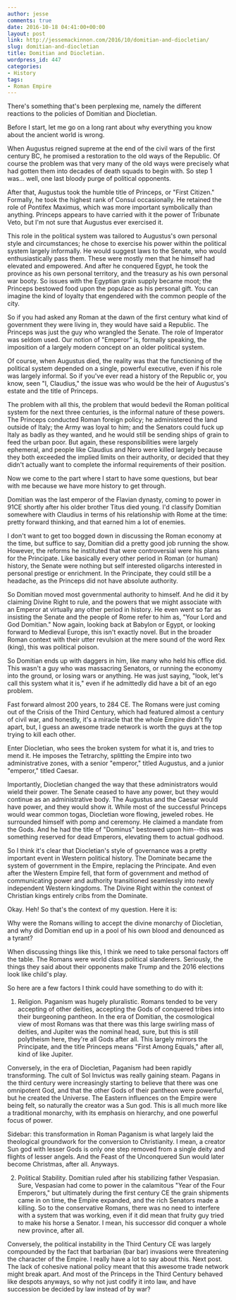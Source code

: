 ```yaml
---
author: jesse
comments: true
date: 2016-10-18 04:41:00+00:00
layout: post
link: http://jessemackinnon.com/2016/10/domitian-and-diocletian/
slug: domitian-and-diocletian
title: Domitian and Diocletian.
wordpress_id: 447
categories:
- History
tags:
- Roman Empire
---
```


There's something that's been perplexing me, namely the different reactions to the policies of Domitian and Diocletian.

Before I start, let me go on a long rant about why everything you know about the ancient world is wrong.

When Augustus reigned supreme at the end of the civil wars of the first century BC, he promised a restoration to the old ways of the Republic. Of course the problem was that very many of the old ways were precisely what had gotten them into decades of death squads to begin with. So step 1 was... well, one last bloody purge of political opponents.

After that, Augustus took the humble title of Princeps, or "First Citizen." Formally, he took the highest rank of Consul occasionally. He retained the role of Pontifex Maximus, which was more important symbolically than anything. Princeps appears to have carried with it the power of Tribunate Veto, but I'm not sure that Augustus ever exercised it.

This role in the political system was tailored to Augustus's own personal style and circumstances; he chose to exercise his power within the political system largely informally. He would suggest laws to the Senate, who would enthusiastically pass them. These were mostly men that he himself had elevated and empowered. And after he conquered Egypt, he took the province as his own personal territory, and the treasury as his own personal war booty. So issues with the Egyptian grain supply became moot; the Princeps bestowed food upon the populace as his personal gift. You can imagine the kind of loyalty that engendered with the common people of the city.

So if you had asked any Roman at the dawn of the first century what kind of government they were living in, they would have said a Republic. The Princeps was just the guy who wrangled the Senate. The role of Imperator was seldom used. Our notion of "Emperor" is, formally speaking, the imposition of a largely modern concept on an older political system.

Of course, when Augustus died, the reality was that the functioning of the political system depended on a single, powerful executive, even if his role was largely informal. So if you've ever read a history of the Republic or, you know, seen "I, Claudius," the issue was who would be the heir of Augustus's estate and the title of Princeps.

The problem with all this, the problem that would bedevil the Roman political system for the next three centuries, is the informal nature of these powers. The Princeps conducted Roman foreign policy; he administered the land outside of Italy; the Army was loyal to him; and the Senators could fuck up Italy as badly as they wanted, and he would still be sending ships of grain to feed the urban poor. But again, these responsibilities were largely ephemeral, and people like Claudius and Nero were killed largely because they both exceeded the implied limits on their authority, or decided that they didn't actually want to complete the informal requirements of their position.

Now we come to the part where I start to have some questions, but bear with me because we have more history to get through.

Domitian was the last emperor of the Flavian dynasty, coming to power in 91CE shortly after his older brother Titus died young. I'd classify Domitian somewhere with Claudius in terms of his relationship with Rome at the time: pretty forward thinking, and that earned him a lot of enemies.

I don't want to get too bogged down in discussing the Roman economy at the time, but suffice to say, Domitian did a pretty good job running the show. However, the reforms he instituted that were controversial were his plans for the Principate. Like basically every other period in Roman (or human) history, the Senate were nothing but self interested oligarchs interested in personal prestige or enrichment. In the Principate, they could still be a headache, as the Princeps did not have absolute authority.

So Domitian moved most governmental authority to himself. And he did it by claiming Divine Right to rule, and the powers that we might associate with an Emperor at virtually any other period in history. He even went so far as insisting the Senate and the people of Rome refer to him as, "Your Lord and God Domitian." Now again, looking back at Babylon or Egypt, or looking forward to Medieval Europe, this isn't exactly novel. But in the broader Roman context with their utter revulsion at the mere sound of the word Rex (king), this was political poison.

So Domitian ends up with daggers in him, like many who held his office did. This wasn't a guy who was massacring Senators, or running the economy into the ground, or losing wars or anything. He was just saying, "look, let's call this system what it is," even if he admittedly did have a bit of an ego problem.

Fast forward almost 200 years, to 284 CE. The Romans were just coming out of the Crisis of the Third Century, which had featured almost a century of civil war, and honestly, it's a miracle that the whole Empire didn't fly apart, but, I guess an awesome trade network is worth the guys at the top trying to kill each other.

Enter Diocletian, who sees the broken system for what it is, and tries to mend it. He imposes the Tetrarchy, splitting the Empire into two administrative zones, with a senior "emperor," titled Augustus, and a junior "emperor," titled Caesar.

Importantly, Diocletian changed the way that these administrators would wield their power. The Senate ceased to have any power, but they would continue as an administrative body. The Augustus and the Caesar would have power, and they would show it. While most of the successful Princeps would wear common togas, Diocletian wore flowing, jeweled robes. He surrounded himself with pomp and ceremony. He claimed a mandate from the Gods. And he had the title of "Dominus" bestowed upon him--this was something reserved for dead Emperors, elevating them to actual godhood.

So I think it's clear that Diocletian's style of governance was a pretty important event in Western political history. The Dominate became the system of government in the Empire, replacing the Principate. And even after the Western Empire fell, that form of government and method of communicating power and authority transitioned seamlessly into newly independent Western kingdoms. The Divine Right within the context of Christian kings entirely cribs from the Dominate.

Okay. Heh! So that's the context of my question. Here it is:

Why were the Romans willing to accept the divine monarchy of Diocletian, and why did Domitian end up in a pool of his own blood and denounced as a tyrant?

When discussing things like this, I think we need to take personal factors off the table. The Romans were world class political slanderers. Seriously, the things they said about their opponents make Trump and the 2016 elections look like child's play.

So here are a few factors I think could have something to do with it:

1) Religion. Paganism was hugely pluralistic. Romans tended to be very accepting of other deities, accepting the Gods of conquered tribes into their burgeoning pantheon. In the era of Domitian, the cosmological view of most Romans was that there was this large swirling mass of deities, and Jupiter was the nominal head, sure, but this is still polytheism here, they're all Gods after all. This largely mirrors the Principate, and the title Princeps means "First Among Equals," after all, kind of like Jupiter.

Conversely, in the era of Diocletian, Paganism had been rapidly transforming. The cult of Sol Invictus was really gaining steam. Pagans in the third century were increasingly starting to believe that there was one omnipotent God, and that the other Gods of their pantheon were powerful, but he created the Universe. The Eastern influences on the Empire were being felt, so naturally the creator was a Sun god. This is all much more like a traditional monarchy, with its emphasis on hierarchy, and one powerful focus of power.

Sidebar: this transformation in Roman Paganism is what largely laid the theological groundwork for the conversion to Christianity. I mean, a creator Sun god with lesser Gods is only one step removed from a single deity and flights of lesser angels. And the Feast of the Unconquered Sun would later become Christmas, after all. Anyways.

2) Political Stability. Domitian ruled after his stabilizing father Vespasian. Sure, Vespasian had come to power in the calamitous "Year of the Four Emperors," but ultimately during the first century CE the grain shipments came in on time, the Empire expanded, and the rich Senators made a killing. So to the conservative Romans, there was no need to interfere with a system that was working, even if it did mean that fruity guy tried to make his horse a Senator. I mean, his successor did conquer a whole new province, after all.

Conversely, the political instability in the Third Century CE was largely compounded by the fact that barbarian (bar bar) invasions were threatening the character of the Empire. I really have a lot to say about this. Next post. The lack of cohesive national policy meant that this awesome trade network might break apart. And most of the Princeps in the Third Century behaved like despots anyways, so why not just codify it into law, and have succession be decided by law instead of by war?

